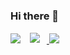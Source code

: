 ### Hi there 👋
<a href="https://www.notion.so/e4fafd76b5b942559cdd2d12f424ac5a" target="_blank"><img src="https://img.shields.io/badge/Notion-333333?style=flat-square&logo=Notion&logoColor=White"/></a>
<a href="https://www.instagram.com/sseung__su._/">
    <img 
        src="http://img.shields.io/badge/-Instagram-black?style=flat&logo=Instagram&link=https://www.instagram.com/sseung__su._/"
        style="height : auto; margin-left : 10px; margin-right : 10px; border : solid white 1px;"/>
</a>
<a href="https://mail.google.com/mail/u/0/#inbox" target="_blank"><img src="https://img.shields.io/badge/h2sorginal@gmail.com-EA4335?style=flat-square&logo=maildotcom&logoColor=White"/></a>

<!--
**KKaeBu/KKaeBu** is a ✨ _special_ ✨ repository because its `README.md` (this file) appears on your GitHub profile.

Here are some ideas to get you started:

- 🔭 I’m currently working on ...
- 🌱 I’m currently learning ...
- 👯 I’m looking to collaborate on ...
- 🤔 I’m looking for help with ...
- 💬 Ask me about ...
- 📫 How to reach me: ...
- 😄 Pronouns: ...
- ⚡ Fun fact: ...
-->
